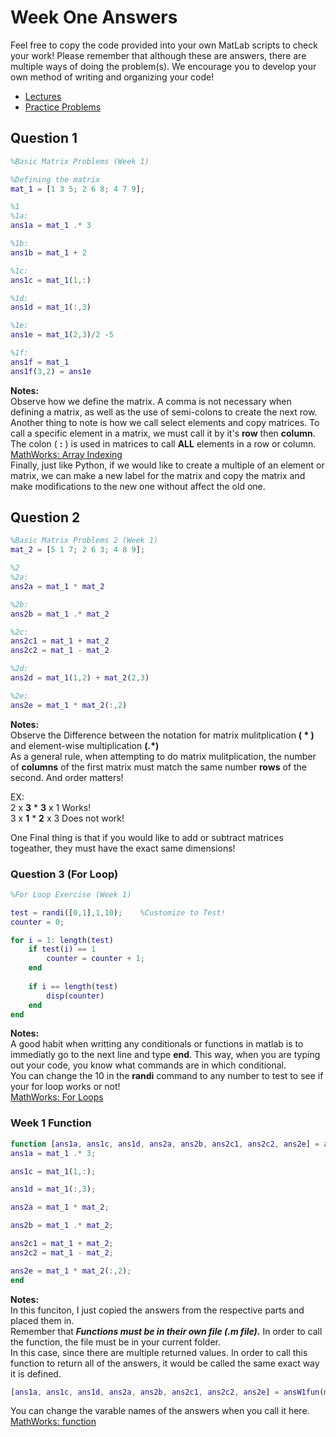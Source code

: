 # Week One Answers
Feel free to copy the code provided into your own MatLab scripts to check your work! Please remember that although these are answers, there are multiple ways of doing the problem(s). We encourage you to develop your own method of writing and organizing your code!
- [Lectures ](https://jacksonburns.github.io/MATLAB-Start-to-Finish/Lectures/Lectures-Landing-Page)
- [Practice Problems](https://jacksonburns.github.io/MATLAB-Start-to-Finish/Practice-Problems/Practice-Problems-Landing-Page)

## **Question 1**

```matlab
%Basic Matrix Problems (Week 1)

%Defining the matrix
mat_1 = [1 3 5; 2 6 8; 4 7 9];

%1
%1a:
ans1a = mat_1 .* 3

%1b:
ans1b = mat_1 + 2

%1c:
ans1c = mat_1(1,:)

%1d:
ans1d = mat_1(:,3)

%1e:
ans1e = mat_1(2,3)/2 -5

%1f:
ans1f = mat_1
ans1f(3,2) = ans1e
```


**Notes:** \
Observe how we define the matrix. A comma is not necessary when defining a matrix, as well as the use of semi-colons to create the next row.\
 Another thing to note is how we call select elements and copy matrices. To call a specific element in a matrix, we must call it by it's **row** then **column**.\
  The colon ( **:** ) is used in matrices to call **ALL** elements in a row or column. [MathWorks: Array Indexing](https://www.mathworks.com/help/matlab/math/array-indexing.html)\
  Finally, just like Python, if we would like to create a multiple of an element or matrix, we can make a new label for the matrix and copy the matrix and make modifications to the new one without affect the old one. 


## **Question 2**
``` matlab
%Basic Matrix Problems 2 (Week 1)
mat_2 = [5 1 7; 2 6 3; 4 8 9];

%2
%2a:
ans2a = mat_1 * mat_2

%2b:
ans2b = mat_1 .* mat_2

%2c:
ans2c1 = mat_1 + mat_2
ans2c2 = mat_1 - mat_2

%2d:
ans2d = mat_1(1,2) + mat_2(2,3)

%2e:
ans2e = mat_1 * mat_2(:,2)
```


**Notes:**\
Observe the Difference between the notation for matrix mulitplication **( * )** and element-wise multiplication **(.*)** \
As a general rule, when attempting to do matrix mulitplication, the number of **columns** of the first matrix must match the same number **rows** of the second. And order matters!

 EX: \
 2 x **3** * **3** x 1 Works!\
 3 x **1** * **2** x 3 Does not work!

 One Final thing is that if you would like to add or subtract matrices togeather, they must have the exact same dimensions! 


### **Question 3 (For Loop)**
``` matlab
%For Loop Exercise (Week 1)

test = randi([0,1],1,10);    %Customize to Test!
counter = 0;

for i = 1: length(test)
    if test(i) == 1
        counter = counter + 1;
    end
    
    if i == length(test)
        disp(counter)
    end
end
```


**Notes:** \
A good habit when writting any conditionals or functions in matlab is to immediatly go to the next line and type **end**. This way, when you are typing out your code, you know what commands are in which conditional.\
You can change the 10 in the **randi** command to any number to test to see if your for loop works or not!\
[MathWorks: For Loops](https://www.mathworks.com/help/matlab/ref/for.html)



### **Week 1 Function**
``` matlab
function [ans1a, ans1c, ans1d, ans2a, ans2b, ans2c1, ans2c2, ans2e] = ansW1fun(mat_1,mat_2)
ans1a = mat_1 .* 3;

ans1c = mat_1(1,:);

ans1d = mat_1(:,3);

ans2a = mat_1 * mat_2;

ans2b = mat_1 .* mat_2;

ans2c1 = mat_1 + mat_2;
ans2c2 = mat_1 - mat_2;

ans2e = mat_1 * mat_2(:,2);
end 
```


**Notes:**\
In this funciton, I just copied the answers from the respective parts and placed them in.\
Remember that ***Functions must be in their own file (.m file).*** In order to call the function, the file must be in your current folder.\
 In this case, since there are multiple returned values. In order to call this function to return all of the answers, it would be called the same exact way it is defined.


 ``` matlab
 [ans1a, ans1c, ans1d, ans2a, ans2b, ans2c1, ans2c2, ans2e] = ansW1fun(mat_1,mat_2)
 ```


You can change the varable names of the answers when you call it here.\
[MathWorks: function](https://www.mathworks.com/help/matlab/ref/function.html)
